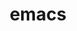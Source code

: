 ---
title: "emacs"
layout: cache
categories: [package, v2025.07.0]
meta: {"compilers": ["apple-clang@17.0.0", "gcc@10.5.0", "gcc@13.3.0"], "num_specs": 3, "num_specs_by_stack": {"developer-tools-aarch64-linux-gnu": 1, "developer-tools-darwin": 1, "developer-tools-x86_64_v3-linux-gnu": 1, "root": 3}, "oss": ["centos7", "rhel8", "sequoia"], "platforms": ["darwin", "linux"], "stacks": ["developer-tools-aarch64-linux-gnu", "developer-tools-darwin", "developer-tools-x86_64_v3-linux-gnu", "root"], "targets": ["aarch64", "x86_64_v3"], "versions": ["30.1"]}
spec_details: [{"compiler": "gcc@10.5.0", "hash": "ku7hahdp76qn2mvpbt2msmqa65yjubuf", "os": "centos7", "platform": "linux", "size": "-", "stacks": ["developer-tools-x86_64_v3-linux-gnu", "root"], "target": "x86_64_v3", "variants": ["build_system=autotools", "gui=none", "+json", "~native", "+tls", "+treesitter"], "versions": ["30.1"]}, {"compiler": "apple-clang@17.0.0", "hash": "nogonjce3qqwx2mcfxl7pnnshaqnwvxj", "os": "sequoia", "platform": "darwin", "size": "-", "stacks": ["developer-tools-darwin", "root"], "target": "aarch64", "variants": ["build_system=autotools", "gui=none", "+json", "~native", "+tls", "+treesitter"], "versions": ["30.1"]}, {"compiler": "gcc@13.3.0", "hash": "vv5sagn5zpevcfhqoajwtb422aes5jcq", "os": "rhel8", "platform": "linux", "size": "-", "stacks": ["developer-tools-aarch64-linux-gnu", "root"], "target": "aarch64", "variants": ["build_system=autotools", "gui=none", "+json", "~native", "+tls", "+treesitter"], "versions": ["30.1"]}]
---
